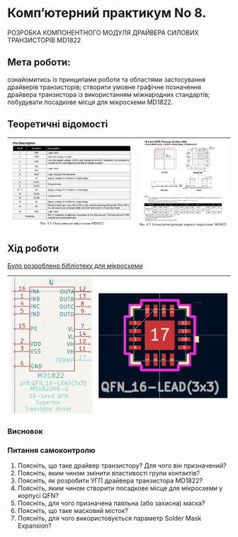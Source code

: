 # Комп’ютерний практикум No 8.

РОЗРОБКА КОМПОНЕНТНОГО МОДУЛЯ ДРАЙВЕРА
СИЛОВИХ ТРАНЗИСТОРІВ MD1822

## Мета роботи: 

ознайомитись із принципами роботи та областями
застосування драйверів транзисторів; створити умовне графічне позначення
драйвера транзистора із використанням міжнародних стандартів; побудувати
посадкове місця для мікросхеми MD1822.

## Теоретичні відомості

| ![alt text](image.png) | ![alt text](image-1.png) |
|---|---| 

## Хід роботи

[Було розроблено бібліотеку для мікросхеми](../../../circuit_design/lib/Pr8)

| ![alt text](image-2.png) | ![alt text](image-3.png) |
|---|---| 

### Висновок

### Питання самоконтролю

1. Поясніть, що таке драйвер транзистору? Для чого він призначений?
2. Поясніть, яким чином змінити властивості групи контактів?
3. Поясніть, як розробити УГП драйвера транзистора MD1822?
4. Поясніть, яким чином створити посадкове місце для мікросхеми у корпусі
QFN?
5. Поясніть, для чого призначена паяльна (або захисна) маска?
6. Поясніть, що таке масковий місток?
7. Поясніть, для чого використовується параметр Solder Mask Expansion?